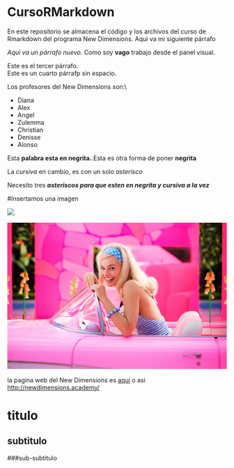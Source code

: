# CursoRMarkdown

En este repositorio se almacena el código y los archivos del curso de Rmarkdown del programa New Dimensions. Aqui va mi siguiente párrafo

*Aqui va un párrafo nuevo.* Como soy **vago** trabajo desde el panel visual.

Este es el tercer párrafo.\
Este es un cuarto párrafp sin espacio.

Los profesores del New Dimensions son:\

-   Diana
-   Alex
-   Angel
-   Zulemma
-   Christian
-   Denisse
-   Alonso

Esta **palabra esta en negrita.**.Esta es otra forma de poner **negrita**

La *cursiva* en cambio, es con un solo *asterisco*

Necesito tres ***asteriscos para que esten en negrita y cursiva a la vez***

#Insertamos una imagen

![](LIDE%20-%20Logo%201-19.png)

![](Imagenes/barbie.webp)

la pagina web del New Dimensions es [aqui](http://newdimensions.academy/) o asi <http://newdimensions.academy/>

# titulo

## subtitulo

###sub-subtitulo
